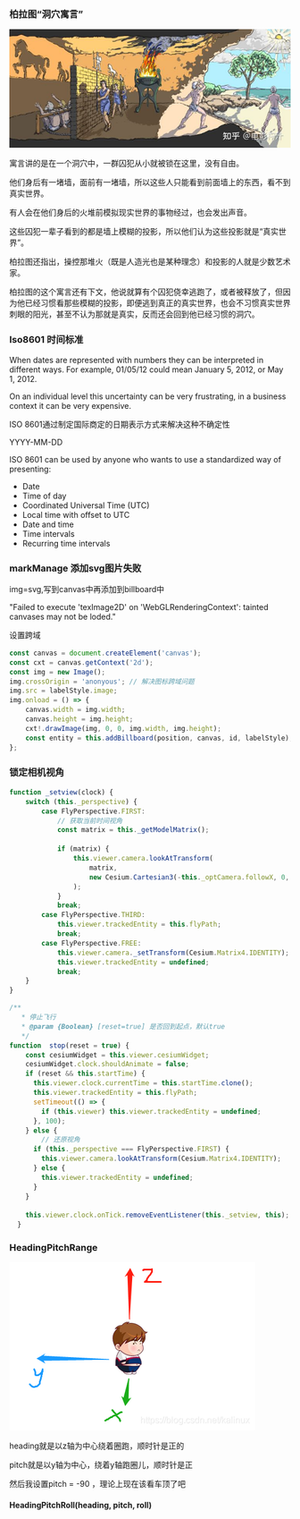 ### 柏拉图“洞穴寓言”

![img](./imgs/v2-52cba14e3286b09ddb0027c00b910fab_720w.jpg)

寓言讲的是在一个洞穴中，一群囚犯从小就被锁在这里，没有自由。

他们身后有一堵墙，面前有一堵墙，所以这些人只能看到前面墙上的东西，看不到真实世界。

有人会在他们身后的火堆前模拟现实世界的事物经过，也会发出声音。

这些囚犯一辈子看到的都是墙上模糊的投影，所以他们认为这些投影就是“真实世界”。

柏拉图还指出，操控那堆火（既是人造光也是某种理念）和投影的人就是少数艺术家。

柏拉图的这个寓言还有下文，他说就算有个囚犯侥幸逃跑了，或者被释放了，但因为他已经习惯看那些模糊的投影，即便逃到真正的真实世界，也会不习惯真实世界刺眼的阳光，甚至不认为那就是真实，反而还会回到他已经习惯的洞穴。



### Iso8601 时间标准

When dates are represented with numbers they can be interpreted in different ways. For example, 01/05/12 could mean January 5, 2012, or May 1, 2012. 

On an individual level this uncertainty can be very frustrating, in a business context it can be very expensive.

ISO 8601通过制定国际商定的日期表示方式来解决这种不确定性

YYYY-MM-DD

ISO 8601 can be used by anyone who wants to use a standardized way of presenting:

- Date
- Time of day
- Coordinated Universal Time (UTC)
- Local time with offset to UTC
- Date and time
- Time intervals
- Recurring time intervals



### markManage 添加svg图片失败

img=svg,写到canvas中再添加到billboard中

"Failed to execute 'texImage2D' on 'WebGLRenderingContext': tainted canvases may not be loded."

设置跨域

```ts
const canvas = document.createElement('canvas');
const cxt = canvas.getContext('2d');
const img = new Image();
img.crossOrigin = 'anonyous'; // 解决图标跨域问题
img.src = labelStyle.image;
img.onload = () => {
    canvas.width = img.width;
    canvas.height = img.height;
    cxt!.drawImage(img, 0, 0, img.width, img.height);
    const entity = this.addBillboard(position, canvas, id, labelStyle);
};
```



### 锁定相机视角

```js
function _setview(clock) {
    switch (this._perspective) {
        case FlyPerspective.FIRST:
            // 获取当前时间视角
            const matrix = this._getModelMatrix();

            if (matrix) {
                this.viewer.camera.lookAtTransform(
                    matrix,
                    new Cesium.Cartesian3(-this._optCamera.followX, 0, this._optCamera.followZ)
                );
            }
            break;
        case FlyPerspective.THIRD:
            this.viewer.trackedEntity = this.flyPath;
            break;
        case FlyPerspective.FREE:
            this.viewer.camera._setTransform(Cesium.Matrix4.IDENTITY);
            this.viewer.trackedEntity = undefined;
            break;
    }
}
```

```js
/**
   * 停止飞行
   * @param {Boolean} [reset=true] 是否回到起点，默认true
   */
function  stop(reset = true) {
    const cesiumWidget = this.viewer.cesiumWidget;
    cesiumWidget.clock.shouldAnimate = false;
    if (reset && this.startTime) {
      this.viewer.clock.currentTime = this.startTime.clone();
      this.viewer.trackedEntity = this.flyPath;
      setTimeout(() => {
        if (this.viewer) this.viewer.trackedEntity = undefined;
      }, 100);
    } else {
        // 还原视角
      if (this._perspective === FlyPerspective.FIRST) {
        this.viewer.camera.lookAtTransform(Cesium.Matrix4.IDENTITY);
      } else {
        this.viewer.trackedEntity = undefined;
      }
    }

    this.viewer.clock.onTick.removeEventListener(this._setview, this);
  }
```





### HeadingPitchRange

![img](./imgs/HeadingPitchRange.png)

heading就是以z轴为中心绕着圈跑，顺时针是正的

pitch就是以y轴为中心，绕着y轴跑圈儿，顺时针是正

然后我设置pitch = -90 ，理论上现在该看车顶了吧



#### HeadingPitchRoll(heading, pitch, roll)
